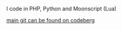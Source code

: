I code in PHP, Python and Moonscript (Lua)

[main git can be found on codeberg](https://codeberg.org/asciibene)
